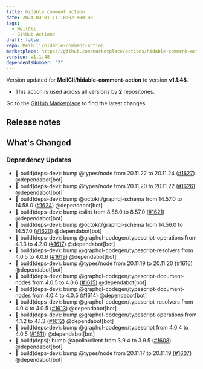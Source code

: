 ```yaml
---
title: hidable comment action
date: 2024-03-01 11:18:02 +00:00
tags:
  - MeilCli
  - GitHub Actions
draft: false
repo: MeilCli/hidable-comment-action
marketplace: https://github.com/marketplace/actions/hidable-comment-action
version: v1.1.48
dependentsNumber: "2"
---
```



Version updated for **MeilCli/hidable-comment-action** to version **v1.1.48**.
- This action is used across all versions by **2** repositories.

Go to the [GitHub Marketplace](https://github.com/marketplace/actions/hidable-comment-action) to find the latest changes.

## Release notes

## What's Changed
### Dependency Updates
- :green_book: build(deps-dev): bump @types/node from 20.11.22 to 20.11.24 ([#1627](https://github.com/MeilCli/hidable-comment-action/pull/1627)) @dependabot[bot]
- :green_book: build(deps-dev): bump @types/node from 20.11.20 to 20.11.22 ([#1626](https://github.com/MeilCli/hidable-comment-action/pull/1626)) @dependabot[bot]
- :green_book: build(deps-dev): bump @octokit/graphql-schema from 14.57.0 to 14.58.0 ([#1624](https://github.com/MeilCli/hidable-comment-action/pull/1624)) @dependabot[bot]
- :green_book: build(deps-dev): bump eslint from 8.56.0 to 8.57.0 ([#1621](https://github.com/MeilCli/hidable-comment-action/pull/1621)) @dependabot[bot]
- :green_book: build(deps-dev): bump @octokit/graphql-schema from 14.56.0 to 14.57.0 ([#1620](https://github.com/MeilCli/hidable-comment-action/pull/1620)) @dependabot[bot]
- :green_book: build(deps-dev): bump @graphql-codegen/typescript-operations from 4.1.3 to 4.2.0 ([#1617](https://github.com/MeilCli/hidable-comment-action/pull/1617)) @dependabot[bot]
- :green_book: build(deps-dev): bump @graphql-codegen/typescript-resolvers from 4.0.5 to 4.0.6 ([#1619](https://github.com/MeilCli/hidable-comment-action/pull/1619)) @dependabot[bot]
- :green_book: build(deps-dev): bump @types/node from 20.11.19 to 20.11.20 ([#1616](https://github.com/MeilCli/hidable-comment-action/pull/1616)) @dependabot[bot]
- :green_book: build(deps-dev): bump @graphql-codegen/typescript-document-nodes from 4.0.5 to 4.0.6 ([#1615](https://github.com/MeilCli/hidable-comment-action/pull/1615)) @dependabot[bot]
- :green_book: build(deps-dev): bump @graphql-codegen/typescript-document-nodes from 4.0.4 to 4.0.5 ([#1614](https://github.com/MeilCli/hidable-comment-action/pull/1614)) @dependabot[bot]
- :green_book: build(deps-dev): bump @graphql-codegen/typescript-resolvers from 4.0.4 to 4.0.5 ([#1613](https://github.com/MeilCli/hidable-comment-action/pull/1613)) @dependabot[bot]
- :green_book: build(deps-dev): bump @graphql-codegen/typescript-operations from 4.1.2 to 4.1.3 ([#1612](https://github.com/MeilCli/hidable-comment-action/pull/1612)) @dependabot[bot]
- :green_book: build(deps-dev): bump @graphql-codegen/typescript from 4.0.4 to 4.0.5 ([#1611](https://github.com/MeilCli/hidable-comment-action/pull/1611)) @dependabot[bot]
- :green_book: build(deps): bump @apollo/client from 3.9.4 to 3.9.5 ([#1608](https://github.com/MeilCli/hidable-comment-action/pull/1608)) @dependabot[bot]
- :green_book: build(deps-dev): bump @types/node from 20.11.17 to 20.11.19 ([#1607](https://github.com/MeilCli/hidable-comment-action/pull/1607)) @dependabot[bot]
